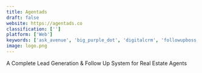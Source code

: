 ```yaml
---
title: Agentads
draft: false 
website: https://agentads.co
classification: ['']
platform: ['Web']
keywords: ['ask_avenue', 'big_purple_dot', 'digitalcrm', 'followupboss', 'kitedesk_find', 'leadsimple', 'lekker.io', 'realvolve', 'salesforce', 'tldcrm_-_total_lead_domination', 'witei', 'zillow', 'zoho_crm', 'bxp_software']
image: logo.png
---
```

A Complete Lead Generation & Follow Up System for Real Estate Agents